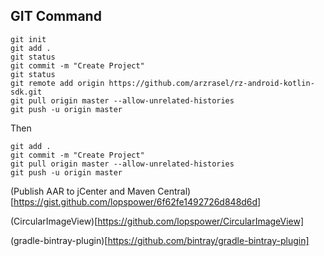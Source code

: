 ## GIT Command

```gitCommandOne
git init
git add .
git status
git commit -m "Create Project"
git status
git remote add origin https://github.com/arzrasel/rz-android-kotlin-sdk.git
git pull origin master --allow-unrelated-histories
git push -u origin master
```
Then
```gitCommandTwo
git add .
git commit -m "Create Project"
git pull origin master --allow-unrelated-histories
git push -u origin master
```
(Publish AAR to jCenter and Maven Central)[https://gist.github.com/lopspower/6f62fe1492726d848d6d]

(CircularImageView)[https://github.com/lopspower/CircularImageView]

(gradle-bintray-plugin)[https://github.com/bintray/gradle-bintray-plugin]
